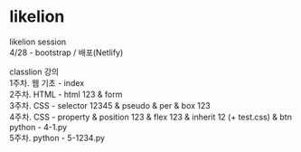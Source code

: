 # likelion

likelion session  
4/28 - bootstrap / 배포(Netlify)

classlion 강의  
1주차. 웹 기초 - index    
2주차. HTML - html 123 & form  
3주차. CSS - selector 12345 & pseudo & per & box 123  
4주차. CSS - property & position 123 & flex 123 & inherit 12 (+ test.css) & btn  
       python - 4-1.py  
5주차. python - 5-1234.py
